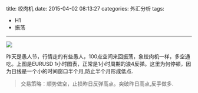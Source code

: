 title: 绞肉机
date: 2015-04-02 08:13:27
categories: 外汇分析
tags: 
- H1
- 振荡
---
![](http://eurusd.qiniudn.com/2015-04-02.png)

昨天是愚人节，行情走的有些愚人，100点空间来回振荡，象绞肉机一样，多空通吃。上图是EURUSD 1小时图表，正常是1小时周期的浪4反弹。这里为何停顿，因为日线是一个小的时间窗口半个月,防止半个月形成低点.
    
> 交易策略：顺势做空，止损昨日反弹高点。突破昨日高点,反手做多.